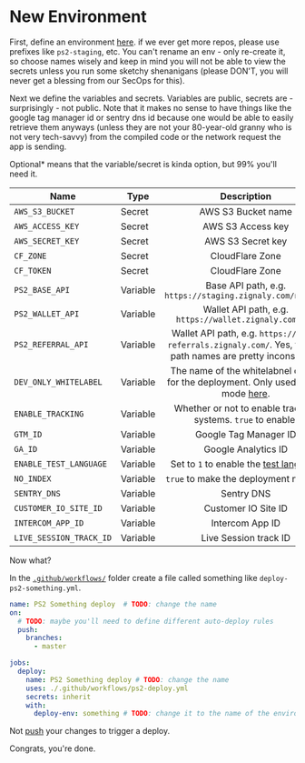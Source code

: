 # New Environment

First, define an environment [here](https://github.com/zignaly-open/zignaly-neo/settings/environments). if we ever get more repos, please use prefixes like `ps2-staging`, etc. You can't rename an env - only re-create it, so choose names wisely and keep in mind you will not be able to view the secrets unless you run some sketchy shenanigans (please DON'T, you will never get a blessing from our SecOps for this).

Next we define the variables and secrets. Variables are public, secrets are - surprisingly - not public. Note that it makes no sense to have things like the google tag manager id or sentry dns id because one would be able to easily retrieve them anyways (unless they are not your 80-year-old granny who is not very tech-savvy) from the compiled code or the network request the app is sending.

<opt2>Optional*</opt2> means that the variable/secret is kinda option, but 99% you'll need it.


| Name                    | Type     |                                                               Description                                                                |                                         Optional |
|-------------------------|----------|:----------------------------------------------------------------------------------------------------------------------------------------:|-------------------------------------------------:|
| `AWS_S3_BUCKET`         | Secret   |                                                            AWS S3 Bucket name                                                            |                              **Required** |
| `AWS_ACCESS_KEY`        | Secret   |                                                            AWS S3 Access key                                                             |                              **Required** |
| `AWS_SECRET_KEY`        | Secret   |                                                            AWS S3 Secret key                                                             |                              **Required** |
| `CF_ZONE`               | Secret   |                                                             CloudFlare Zone                                                              | **Optional*** |
| `CF_TOKEN`              | Secret   |                                                             CloudFlare Zone                                                              |                            **Optional*** |
| `PS2_BASE_API`          | Variable |                                        Base API path, e.g. `https://staging.zignaly.com/new_api`                                         |                              **Required** |
| `PS2_WALLET_API`        | Variable |                                          Wallet API path, e.g. `https://wallet.zignaly.com/api`                                          |                              **Required** |
| `PS2_REFERRAL_API`      | Variable |              Wallet API path, e.g. `https://test-referrals.zignaly.com/`. Yes, the api path names are pretty inconsistent.               |                              **Optional*** |
| `DEV_ONLY_WHITELABEL`   | Variable | The name of the whitelabnel config for the deployment. Only used in dev mode [here](../src/whitelabel). |                              <opt>Optional</opt> |
| `ENABLE_TRACKING`       | Variable |                                       Whether or not to enable tracking systems. `true` to enable.                                       |                              <opt>Optional</opt> |
| `GTM_ID`                | Variable |                                                          Google Tag Manager ID                                                           |                              <opt>Optional</opt> |
| `GA_ID`                 | Variable |                                                           Google Analytics ID                                                            |                              <opt>Optional</opt> |
| `ENABLE_TEST_LANGUAGE`  | Variable |                                       Set to `1` to enable the [test language](./multilanguage.md)                                       |                              <opt>Optional</opt> |
| `NO_INDEX`              | Variable |                                                  `true` to make the deployment noindex                                                   |                              <opt>Optional</opt> |
| `SENTRY_DNS`            | Variable |                                                                Sentry DNS                                                                |                              <opt>Optional</opt> |
| `CUSTOMER_IO_SITE_ID`   | Variable |                                                           Customer IO Site ID                                                            |                              <opt>Optional</opt> |
| `INTERCOM_APP_ID`       | Variable |                                                             Intercom App ID                                                              |                              <opt>Optional</opt> |
| `LIVE_SESSION_TRACK_ID` | Variable |                                                          Live Session track ID                                                           |                              <opt>Optional</opt> |


Now what?

In the [`.github/workflows/`](../../.github/workflows) folder create a file called something like `deploy-ps2-something.yml`.

```yml
name: PS2 Something deploy  # TODO: change the name
on:
  # TODO: maybe you'll need to define different auto-deploy rules
  push:
    branches: 
      - master 

jobs:
  deploy:
    name: PS2 Something deploy # TODO: change the name
    uses: ./.github/workflows/ps2-deploy.yml
    secrets: inherit
    with:
      deploy-env: something # TODO: change it to the name of the environment you've just created

```

Not [push](https://youtu.be/X-wub0Q0AGc?si=2S65LQWcY0hrb7Kj&t=1) your changes to trigger a deploy.

Congrats, you're done.
